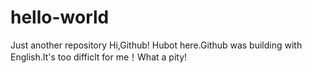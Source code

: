 # hello-world
Just another repository
Hi,Github!
Hubot here.Github was building with English.It's too difficlt for me！What a pity!
